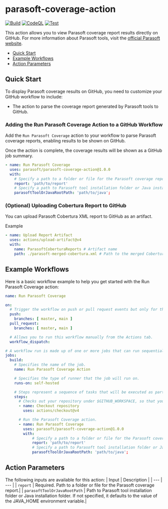 # parasoft-coverage-action

[![Build](https://github.com/parasoft/parasoft-coverage-action/actions/workflows/build.yml/badge.svg)](https://github.com/parasoft/parasoft-coverage-action/actions/workflows/build.yml)
[![CodeQL](https://github.com/parasoft/parasoft-coverage-action/actions/workflows/codeql-analysis.yml/badge.svg)](https://github.com/parasoft/parasoft-coverage-action/actions/workflows/codeql-analysis.yml)
[![Test](https://github.com/parasoft/parasoft-coverage-action/actions/workflows/test.yml/badge.svg)](https://github.com/parasoft/parasoft-coverage-action/actions/workflows/test.yml)

This action allows you to view Parasoft coverage report results directly on GitHub.
For more information about Parasoft tools, visit the [official Parasoft website](http://www.parasoft.com).

- [Quick Start](#quick-start)
- [Example Workflows](#example-workflows)
- [Action Parameters](#action-parameters)

## Quick Start

To display Parasoft coverage results on GitHub, you need to customize your GitHub workflow to include:
- The action to parse the coverage report generated by Parasoft tools to GitHub.

### Adding the Run Parasoft Coverage Action to a GitHub Workflow
Add the `Run Parasoft Coverage` action to your workflow to parse Parasoft coverage reports, enabling results to be shown on GitHub.

Once the action is complete, the coverage results will be shown as a GitHub job summary.

```yaml
- name: Run Parasoft Coverage
  uses: parasoft/parasoft-coverage-action@1.0.0
  with:
    # Specify a path to a folder or file for the Parasoft coverage report.
    report: 'path/to/report'
    # Specify a path to Parasoft tool installation folder or Java installation folder.
    parasoftToolOrJavaRootPath: 'path/to/java';
```

### (Optional) Uploading Cobertura Report to GitHub
You can upload Parasoft Cobertura XML report to GitHub as an artifact.

Example
```yaml
- name: Upload Report Artifact
  uses: actions/upload-artifact@v4
  with:
    name: ParasoftCoberturaReports # Artifact name
    path: ./parasoft-merged-cobertura.xml # Path to the merged Cobertura report file
```

## Example Workflows

Here is a basic workflow example to help you get started with the Run Parasoft Coverage action:

```yaml
name: Run Parasoft Coverage

on:
  # Trigger the workflow on push or pull request events but only for the master (main) branch.
  push:
    branches: [ master, main ]
  pull_request:
    branches: [ master, main ]

  # Allows you to run this workflow manually from the Actions tab.
  workflow_dispatch:

# A workflow run is made up of one or more jobs that can run sequentially or in parallel.
jobs:
  build:
    # Specifies the name of the job.
    name: Run Parasoft Coverage Action

    # Specifies the type of runner that the job will run on.
    runs-on: self-hosted

    # Steps represent a sequence of tasks that will be executed as part of the job.
    steps:
      # Checks out your repository under $GITHUB_WORKSPACE, so that your job can access it.
      - name: Checkout repository
        uses: actions/checkout@v4

      # Run the Parasoft Coverage action.
      - name: Run Parasoft Coverage
        uses: parasoft/parasoft-coverage-action@1.0.0
        with:
            # Specify a path to a folder or file for the Parasoft coverage report.
            report: 'path/to/report'
            # Specify a path to Parasoft tool installation folder or Java installation folder.
            parasoftToolOrJavaRootPath: 'path/to/java';
```

## Action Parameters
The following inputs are available for this action:
| Input | Description |
| --- | --- |
| `report` | Required. Path to a folder or file for the Parasoft coverage report.|
| `parasoftToolOrJavaRootPath` | Path to Parasoft tool installation folder or Java installation folder. If not specified, it defaults to the value of the JAVA_HOME environment variable.|
